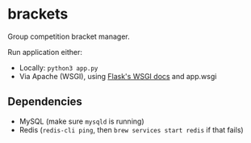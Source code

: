 brackets
========

Group competition bracket manager.

Run application either:
* Locally: `python3 app.py`
* Via Apache (WSGI), using [Flask's WSGI docs](http://flask.pocoo.org/docs/deploying/mod_wsgi/) and app.wsgi

## Dependencies

* MySQL (make sure `mysqld` is running)
* Redis (`redis-cli ping`, then `brew services start redis` if that fails)

